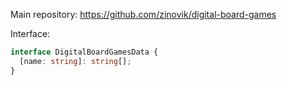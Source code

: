 Main repository: https://github.com/zinovik/digital-board-games

Interface:

```typescript
interface DigitalBoardGamesData {
  [name: string]: string[];
}
```
